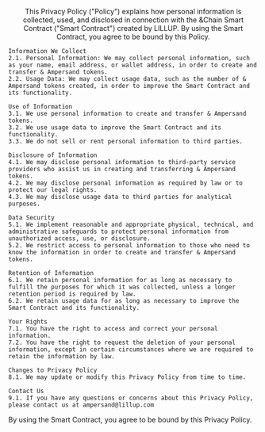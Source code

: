 <p align="center">
This Privacy Policy ("Policy") explains how personal information is collected, used, and disclosed in connection with the &Chain Smart Contract ("Smart Contract") created by LILLUP. By using the Smart Contract, you agree to be bound by this Policy.

    Information We Collect
    2.1. Personal Information: We may collect personal information, such as your name, email address, or wallet address, in order to create and transfer & Ampersand tokens.
    2.2. Usage Data: We may collect usage data, such as the number of & Ampersand tokens created, in order to improve the Smart Contract and its functionality.

    Use of Information
    3.1. We use personal information to create and transfer & Ampersand tokens.
    3.2. We use usage data to improve the Smart Contract and its functionality.
    3.3. We do not sell or rent personal information to third parties.

    Disclosure of Information
    4.1. We may disclose personal information to third-party service providers who assist us in creating and transferring & Ampersand tokens.
    4.2. We may disclose personal information as required by law or to protect our legal rights.
    4.3. We may disclose usage data to third parties for analytical purposes.

    Data Security
    5.1. We implement reasonable and appropriate physical, technical, and administrative safeguards to protect personal information from unauthorized access, use, or disclosure.
    5.2. We restrict access to personal information to those who need to know the information in order to create and transfer & Ampersand tokens.

    Retention of Information
    6.1. We retain personal information for as long as necessary to fulfill the purposes for which it was collected, unless a longer retention period is required by law.
    6.2. We retain usage data for as long as necessary to improve the Smart Contract and its functionality.

    Your Rights
    7.1. You have the right to access and correct your personal information.
    7.2. You have the right to request the deletion of your personal information, except in certain circumstances where we are required to retain the information by law.

    Changes to Privacy Policy
    8.1. We may update or modify this Privacy Policy from time to time.

    Contact Us
    9.1. If you have any questions or concerns about this Privacy Policy, please contact us at ampersand@lillup.com

By using the Smart Contract, you agree to be bound by this Privacy Policy.
</p>
